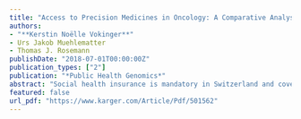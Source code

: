 ```yaml
---
title: "Access to Precision Medicines in Oncology: A Comparative Analysis (USA and EU) and Health Policy Implications"
authors: 
- "**Kerstin Noëlle Vokinger**"
- Urs Jakob Muehlematter
- Thomas J. Rosemann
publishDate: "2018-07-01T00:00:00Z"
publication_types: ["2"]
publication: "*Public Health Genomics*"
abstract: "Social health insurance is mandatory in Switzerland and covers the costs of basic medical care. In general, with regard to medicines, the costs are only reimbursed if the drug is (1) approved by Swissmedic and (2) listed on the so-called Spezia-litätenliste (SL) by the Federal Office of Public Health (FOPH). However, the SL does not include all drugs. For non-SL drugs, cost coverage is only granted under exceptional circumstances. Absence of cost coverage by social health insurance is especially problematic for patients who need access to cancer drugs, since they are often costly. Even if such cancer drugs are approved by Swissmedic, patients may still lack access to them. Therefore, access to medicines includes two aspects: (1) the availability of a drug on the market (i.e., approval of a drug) and (2) inclusion on the SL (i.e., cost coverage by social health insurance). In this study, we aim to compare the current approval regulations for oncologic precision medicines in the USA, Europe, and Switzerland; to investigate cost coverage for these drugs in Switzerland; and to develop health policy implications about how access to these drugs could be improved in Switzerland."
featured: false
url_pdf: "https://www.karger.com/Article/Pdf/501562"
---
```

